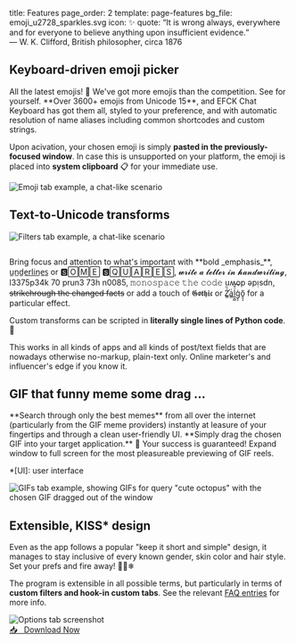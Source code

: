 title: Features 
page_order: 2
template: page-features
bg_file: emoji_u2728_sparkles.svg
icon: ✨
quote: <q>It is wrong always, everywhere and for everyone to believe anything upon insufficient evidence.</q><br>— W. K. Clifford, British philosopher, circa 1876


Keyboard-driven emoji picker
----------------------------
<div class="p" markdown="1">
<div markdown="1">
All the latest emojis! 🤩
We've got more emojis than the competition.
See for yourself.
**Over 3600+ emojis from Unicode 15**,
and EFCK Chat Keyboard has got them all,
styled to your preference,
and with
automatic resolution of name aliases including
common shortcodes and custom strings.

Upon acivation, your chosen emoji is simply
**pasted in the previously-focused window**.
In case this is unsupported on your
platform, the emoji is placed into **system clipboard** 📋
for your immediate use.
</div>
<div class="screenshot"><img class="screenshot" itemprop="screenshot" loading="lazy" alt="Emoji tab example, a chat-like scenario" src="{static}/images/example-emoji.webp"></div>
</div>


Text-to-Unicode transforms
--------------------------
<div class="p" markdown="1">
<div class="screenshot"><img class="screenshot" itemprop="screenshot" style="margin-bottom: 2em" loading="lazy" alt="Filters tab example, a chat-like scenario" src="{static}/images/example-filters.webp"></div>
<div markdown="1">
Bring focus and attention to what's important with
**bold _emphasis_**,
<span aria-label="underlines">u̲n̲d̲e̲r̲l̲i̲n̲e̲s̲</span> or
<span aria-label="some squares">🆂🄾🄼🄴 🆂🅀🅄🄰🅁🄴🅂</span>,
<span aria-label="write a letter in handwriting">𝔀𝓻𝓲𝓽𝓮 𝓪 𝓵𝓮𝓽𝓽𝓮𝓻 𝓲𝓷 𝓱𝓪𝓷𝓭𝔀𝓻𝓲𝓽𝓲𝓷𝓰</span>,
<span aria-label="leetspeak to prune the noobs">l3375p34k 70 prun3 73h n0085</span>,
<span aria-label="monospace the code">𝚖𝚘𝚗𝚘𝚜𝚙𝚊𝚌𝚎 𝚝𝚑𝚎 𝚌𝚘𝚍𝚎</span>
<span aria-label="upside down">uʍop ǝpᴉsdn</span>,
<s>strikehrough the changed facts</s>
<span aria-label="in all kinds of ways"≯i̸n̸ ̸a̸l̸l̸ ̸k̸i̸n̸d̸s̸ ̸o̸f̸ ̸w̸a̸y̸s</span>
or add a touch of
<span aria-label="Gothic">𝕲𝖔𝖙𝖍𝖎𝖈</span>
or
<span aria-label="Zalgo">Z̛̳͐̏a̳ͭl̲̹͇ͧ̌͠ģ̗̗ŏ̭͉̩</span>
for a particular effect.

Custom transforms can be scripted in 
**literally single lines of Python code**. 🤏

This works in all kinds of apps and all kinds
of post/text fields that are nowadays otherwise
no-markup, plain-text only.
Online marketer's and influencer's edge
if you know it.
</div>
</div>


GIF that funny meme some drag ...
---------------------------------
<div class="p" style="display: block" markdown="1">
**Search through only the best memes** from all over the internet
(particularly from the GIF meme providers)
instantly at leasure of your fingertips and
through a clean user-friendly UI.
**Simply drag the chosen GIF into your target application.**
🐙
Your success is guaranteed!
Expand window to full screen for the most pleasureable
previewing of GIF reels.

*[UI]: user interface

<div class="screenshot"><img class="screenshot" itemprop="screenshot" loading="lazy" alt='GIFs tab example, showing GIFs for query "cute octopus" with the chosen GIF dragged out of the window' src="{static}/images/example-gifs.webp"></div>
</div>


Extensible, KISS* design
------------------------
<div class="p" markdown="1">
<div markdown="1">
Even as the app follows a popular "keep it short and simple"
design, it manages to stay inclusive of
every known gender, skin color and hair style.
Set your prefs and fire away! 🌈🦄❄

The program is extensible in all possible terms, but particularly
in terms of **custom filters and hook-in custom tabs**. See the relevant
[FAQ entries]({filename}/pages/faq.md#extending)
for more info.
</div>
<div class="screenshot"><img class="screenshot" itemprop="screenshot" loading="lazy" alt="Options tab screenshot" src="{static}/images/screenshot-options.png"></div>
</div>


<div class="center"><a class="fuzzy-box" href="{filename}/pages/download.md">📥 &nbsp; Download Now</a></div>
